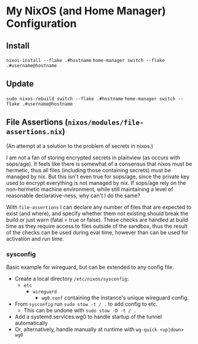# My NixOS (and Home Manager) Configuration

## Install
`nixos-install --flake .#hostname`
`home-manager switch --flake .#username@hostname`

## Update
`sudo nixos-rebuild switch --flake .#hostname`
`home-manager switch --flake .#username@hostname`

## File Assertions (`nixos/modules/file-assertions.nix`)
(An attempt at a solution to the problem of secrets in nixos.)

I am not a fan of storing encrypted secrets in plainview (as occurs with sops/age).
It feels like there is somewhat of a consensus that nixos must be hermetic, thus all files
(including those containing secrets) must be managed by nix. But this isn't even true for sops/age,
since the private key used to encrypt everything is not managed by nix.
If sops/age rely on the non-hermetic machine environment, while still maintaining
a level of reasonable declarative-ness, why can't I do the same?

With `file-assertions` I can declare any number of files that are expected to exist (and where), and specify
whether them not existing should break the build or just warn (fatal = true or false).
These checks are handled at build time as they require access to files outside of the sandbox,
thus the result of the checks can be used during eval time, however than can be used for activation and run time.

### sysconfig
Basic example for wireguard, but can be extended to any config file.
- Create a local directory `/etc/nixos/sysconfig`:
  - `etc`
    - `wireguard`
      - `wg0.conf`
containing the instance's unique wireguard config.
- From `sysconfig` run `sudo stow -t / .` to add config to etc.
  - This can be undone with `sudo stow -D -t / .`
- Add a systemd.services.wg0 to handle startup of the tunnel automatically
- Or, alternatively, handle manually at runtime with `wg-quick <up|down> wg0`
